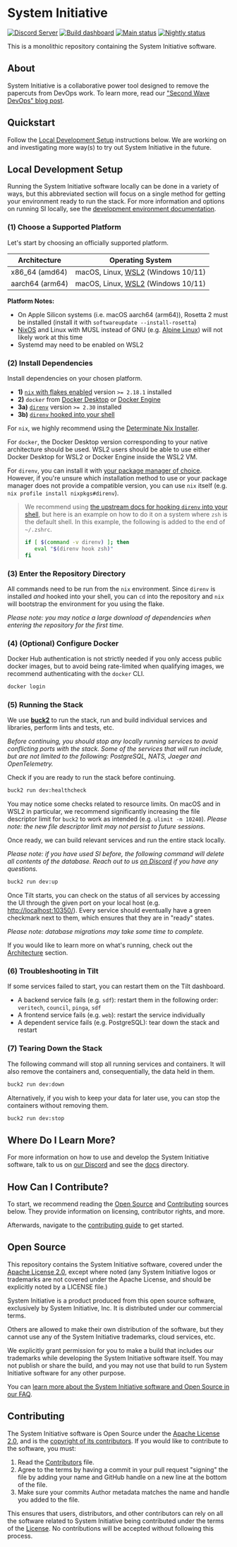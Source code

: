 # System Initiative

[![Discord Server](https://img.shields.io/badge/discord-gray?style=for-the-badge&logo=discord&logoColor=white)](https://discord.com/invite/system-init)
[![Build dashboard](https://img.shields.io/badge/build%20dashboard-gray?style=for-the-badge&logo=buildkite&logoColor=white)](https://buildkite.com/system-initiative)
[![Main status](https://img.shields.io/buildkite/ecdbcb0ae243a74976f62a95826ec1fce62707e6fe07e4b973?style=for-the-badge&logo=buildkite&label=main)](https://buildkite.com/system-initiative/si-merge-main)
[![Nightly status](https://img.shields.io/buildkite/311961055d5366e6b7d0bfb95cc01a513a103e8b39c8a42d33?style=for-the-badge&logo=buildkite&label=nightly)](https://buildkite.com/system-initiative/si-nightly)

This is a monolithic repository containing the System Initiative software.

## About

System Initiative is a collaborative power tool designed to remove the papercuts from DevOps work.
To learn more, read our ["Second Wave DevOps" blog post](https://www.systeminit.com/blog-second-wave-devops).

## Quickstart

Follow the [Local Development Setup](#local-development-setup) instructions below.
We are working on and investigating more way(s) to try out System Initiative in the future.

## Local Development Setup

Running the System Initiative software locally can be done in a variety of ways, but this abbreviated section will focus on a single method for
getting your environment ready to run the stack.
For more information and options on running SI locally, see the [development environment documentation](./docs/DEVELOPMENT_ENVIRONMENT.md).

### (1) Choose a Supported Platform

Let's start by choosing an officially supported platform.

| Architecture    | Operating System                                                                     |
|-----------------|--------------------------------------------------------------------------------------|
| x86_64 (amd64)  | macOS, Linux, [WSL2](https://learn.microsoft.com/en-us/windows/wsl/) (Windows 10/11) |
| aarch64 (arm64) | macOS, Linux, [WSL2](https://learn.microsoft.com/en-us/windows/wsl/) (Windows 10/11) |

**Platform Notes:**
* On Apple Silicon systems (i.e. macOS aarch64 (arm64)), Rosetta 2 must be installed (install it with `softwareupdate --install-rosetta`)
* [NixOS](https://nixos.org/) and Linux with MUSL instead of GNU (e.g. [Alpine Linux](https://www.alpinelinux.org/)) will not likely work at this time
* Systemd may need to be enabled on WSL2

### (2) Install Dependencies

Install dependencies on your chosen platform.

- **1)** [`nix` with flakes enabled](https://github.com/DeterminateSystems/nix-installer) version `>= 2.18.1` installed
- **2)** `docker` from [Docker Desktop](https://www.docker.com/products/docker-desktop/) or [Docker Engine](https://docs.docker.com/engine/)
- **3a)** [`direnv`](https://direnv.net) version `>= 2.30` installed
- **3b)** [`direnv` hooked into your shell](https://direnv.net/docs/hook.html)

For `nix`, we highly recommend using the [Determinate Nix Installer](https://github.com/DeterminateSystems/nix-installer).

For `docker`, the Docker Desktop version corresponding to your native architecture should be used.
WSL2 users should be able to use either Docker Desktop for WSL2 or Docker Engine inside the WSL2 VM.

For `direnv`, you can install it with [your package manager of choice](https://direnv.net/docs/installation.html).
However, if you're unsure which installation method to use or your package manager does not provide a compatible version,
you can use `nix` itself (e.g. `nix profile install nixpkgs#direnv`).

> We recommend using [the upstream docs for hooking `direnv` into your shell](https://direnv.net/docs/hook.html), but here is an example on how to do it
> on a system where `zsh` is the default shell.
> In this example, the following is added to the end of `~/.zshrc`.
>
> ```zsh
> if [ $(command -v direnv) ]; then
>    eval "$(direnv hook zsh)"
> fi
> ```

### (3) Enter the Repository Directory

All commands need to be run from the `nix` environment.
Since `direnv` is installed _and_ hooked into your shell, you can `cd` into
the repository and `nix` will bootstrap the environment for you using the flake.

_Please note: you may notice a large download of dependencies when entering the repository for the first time._

### (4) (Optional) Configure Docker

Docker Hub authentication is not strictly needed if you only access public docker images, but to avoid being rate-limited when qualifying images, we recommend authenticating with the `docker` CLI.

```bash
docker login
```

### (5) Running the Stack

We use [**buck2**](https://github.com/facebook/buck2) to run the stack, run and build individual services and libraries, perform lints and tests, etc.

_Before continuing, you should stop any locally running services to avoid conflicting ports with the stack.
Some of the services that will run include, but are not limited to the following: PostgreSQL, NATS, Jaeger and OpenTelemetry._

Check if you are ready to run the stack before continuing.

```bash
buck2 run dev:healthcheck
```

You may notice some checks related to resource limits.
On macOS and in WSL2 in particular, we recommend significantly increasing the file descriptor limit for `buck2` to work as intended (e.g. `ulimit -n 10240`).
_Please note: the new file descriptor limit may not persist to future sessions._

Once ready, we can build relevant services and run the entire stack locally.

_Please note: if you have used SI before, the following command will delete all contents of the database.
Reach out to us [on Discord](https://discord.com/invite/system-init) if you have any questions._

```bash
buck2 run dev:up
```

Once Tilt starts, you can check on the status of all services by accessing the UI through the given port on your local host (e.g. [http://localhost:10350/](http://localhost:10350/)).
Every service should eventually have a green checkmark next to them, which ensures that they are in "ready" states.

_Please note: database migrations may take some time to complete._

If you would like to learn more on what's running, check out the [Architecture](./docs/ARCHITECTURE.md) section.

### (6) Troubleshooting in Tilt

If some services failed to start, you can restart them on the Tilt dashboard.

- A backend service fails (e.g. `sdf`): restart them in the following order: `veritech`, `council`, `pinga`, `sdf`
- A frontend service fails (e.g. `web`): restart the service individually
- A dependent service fails (e.g. PostgreSQL): tear down the stack and restart

### (7) Tearing Down the Stack

The following command will stop all running services and containers.
It will also remove the containers and, consequentially, the data held in them.

```bash
buck2 run dev:down
```

Alternatively, if you wish to keep your data for later use, you can stop the containers without removing them.

```bash
buck2 run dev:stop
```

## Where Do I Learn More?

For more information on how to use and develop the System Initiative software, talk to us on
[our Discord](https://discord.com/invite/system-init) and see the [docs](./docs) directory.

## How Can I Contribute?

To start, we recommend reading the [Open Source](#open-source) and [Contributing](#contributing) sources below.
They provide information on licensing, contributor rights, and more.

Afterwards, navigate to the [contributing guide](CONTRIBUTING.md) to get started.

## Open Source

This repository contains the System Initiative software, covered under the [Apache License 2.0](LICENSE), except where noted (any System Initiative logos or trademarks are not covered under the Apache License, and should be explicitly noted by a LICENSE file.)

System Initiative is a product produced from this open source software, exclusively by System Initiative, Inc. It is distributed under our commercial terms.

Others are allowed to make their own distribution of the software, but they cannot use any of the System Initiative trademarks, cloud services, etc.

We explicitly grant permission for you to make a build that includes our trademarks while developing the System Initiative software itself. You may not publish or share the build, and you may not use that build to run System Initiative software for any other purpose.

You can [learn more about the System Initiative software and Open Source in our FAQ](https://systeminit.com/open-source).

## Contributing

The System Initiative software is Open Source under the [Apache License 2.0](LICENSE), and is the [copyright of its contributors](NOTICE). If you would like to contribute to the software, you must:

1. Read the [Contributors](CONTRIBUTORS.md) file.
2. Agree to the terms by having a commit in your pull request "signing" the file by adding your name and GitHub handle on a new line at the bottom of the file.
3. Make sure your commits Author metadata matches the name and handle you added to the file.

This ensures that users, distributors, and other contributors can rely on all the software related to System Initiative being contributed under the terms of the [License](LICENSE). No contributions will be accepted without following this process.

